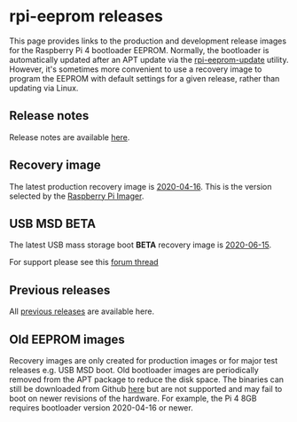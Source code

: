 # rpi-eeprom releases
This page provides links to the production and development release images for the Raspberry Pi 4 bootloader EEPROM. Normally, the 
bootloader is automatically updated after an APT update via the [rpi-eeprom-update](https://www.raspberrypi.org/documentation/hardware/raspberrypi/booteeprom.md)
utility. However, it's sometimes more convenient to use a recovery image to program the EEPROM with default settings for a given release, rather than updating via Linux.

## Release notes
Release notes are available [here](https://github.com/raspberrypi/rpi-eeprom/blob/master/firmware/release-notes.md).

## Recovery image
The latest production recovery image is [2020-04-16](https://github.com/raspberrypi/rpi-eeprom/releases/tag/v2020.04.16-137ad). This
is the version selected by the [Raspberry Pi Imager](https://www.raspberrypi.org/downloads/).

## USB MSD BETA
The latest USB mass storage boot **BETA** recovery image is [2020-06-15](https://github.com/raspberrypi/rpi-eeprom/releases/tag/v2020.06.15-137ad).

For support please see this [forum thread](https://www.raspberrypi.org/forums/viewtopic.php?f=63&t=277007)

## Previous releases
All [previous releases](https://github.com/raspberrypi/rpi-eeprom/releases) are available here.

## Old EEPROM images
Recovery images are only created for production images or for major test releases e.g. USB MSD boot. Old bootloader images are periodically
removed from the APT package to reduce the disk space. The binaries can still be downloaded from Github [here](https://github.com/raspberrypi/rpi-eeprom/tree/master/firmware/old)
but are not supported and may fail to boot on newer revisions of the hardware.
For example, the Pi 4 8GB requires bootloader version 2020-04-16 or newer.
